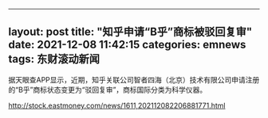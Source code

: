 
---
layout: post
title: "知乎申请“B乎”商标被驳回复审"
date: 2021-12-08 11:42:15
categories: emnews
tags: 东财滚动新闻
---

据天眼查APP显示，近期，知乎关联公司智者四海（北京）技术有限公司申请注册的“B乎”商标状态变更为“驳回复审”，商标国际分类为科学仪器。 

<http://stock.eastmoney.com/news/1611,202112082206881771.html>